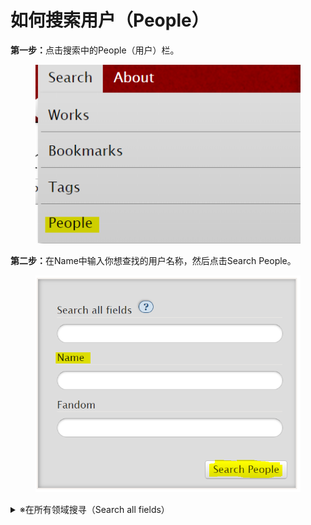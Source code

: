 # 如何搜索用户（People）

**第一步：**&#x70B9;击搜索中的People（用户）栏。

<figure><img src="../../.gitbook/assets/image (29).png" alt=""><figcaption></figcaption></figure>

**第二步：**&#x5728;Name中输入你想查找的用户名称，然后点击Search People。

<figure><img src="../../.gitbook/assets/image (42).png" alt=""><figcaption></figcaption></figure>

<details>

<summary>※在所有领域搜寻（Search all fields）</summary>

在所有领域搜寻可以同时在用户名（Usernames）别名（Pseuds）和账户简介（pseud descriptions）中搜索你的关键词。

* **「\*」符号代表任意字符：**&#x8F93;入「Steve\*」，返回的结果会包括「Steve」「Steven」和「Stevenson」
* **空格的作用与「AND」相同：**&#x8F93;入「Anna Jones」会获得「Anna」和「Anna J. Jones」，但不会有「Anna」这个单独的词
* **「|」代表「或者（不互斥）」**：输入「Anna | Jones」会找到「Anna」「Anna Jones」和「Jones」
* **「"」用于精确搜索：**&#x82F1;文双引号中的词语不会分开且顺序不变，如输入"Anna Jones"只会返回"Anna Jones"而不是Anna J. Jones或Jones Anna

</details>
